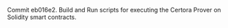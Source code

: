 Commit eb016e2.                    Build and Run scripts for executing the Certora Prover on Solidity smart contracts.